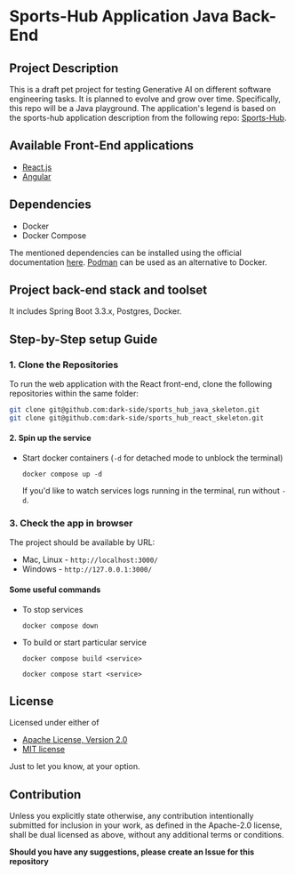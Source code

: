# Sports-Hub Application Java Back-End

## Project Description

This is a draft pet project for testing Generative AI on different software engineering tasks. It is planned to evolve and grow over time. Specifically, this repo will be a Java playground. The application's legend is based on the sports-hub application description from the following repo: [Sports-Hub](https://github.com/dark-side/sports-hub).

## Available Front-End applications
- [React.js](https://github.com/dark-side/sports_hub_react_skeleton)
- [Angular](https://github.com/dark-side/sports_hub_angular_skeleton)

## Dependencies

- Docker
- Docker Compose

The mentioned dependencies can be installed using the official documentation [here](https://docs.docker.com/compose/install/).
[Podman](https://podman-desktop.io/docs/compose) can be used as an alternative to Docker.

## Project back-end stack and toolset
It includes Spring Boot 3.3.x, Postgres, Docker.

## Step-by-Step setup Guide

### 1. Clone the Repositories

To run the web application with the React front-end, clone the following repositories within the same folder:

```sh
git clone git@github.com:dark-side/sports_hub_java_skeleton.git
git clone git@github.com:dark-side/sports_hub_react_skeleton.git
```

#### 2. Spin up the service
- Start docker containers (`-d` for detached mode to unblock the terminal)
  ```
  docker compose up -d
  ```
  If you'd like to watch services logs running in the terminal, run without `-d`.

### 3. Check the app in browser

The project should be available by URL:
- Mac, Linux - `http://localhost:3000/`
- Windows - `http://127.0.0.1:3000/`


#### Some useful commands
- To stop services
  ```
  docker compose down
  ```

- To build or start particular service
  ```
  docker compose build <service>
  ```
  ```
  docker compose start <service>
  ```

## License

Licensed under either of

- [Apache License, Version 2.0](http://www.apache.org/licenses/LICENSE-2.0)
- [MIT license](http://opensource.org/licenses/MIT)

Just to let you know, at your option.

## Contribution

Unless you explicitly state otherwise, any contribution intentionally submitted for inclusion in your work, as defined in the Apache-2.0 license, shall be dual licensed as above, without any additional terms or conditions.

**Should you have any suggestions, please create an Issue for this repository**